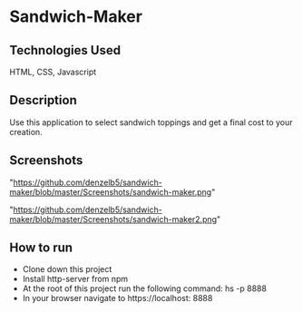 # Sandwich-Maker

## Technologies Used
HTML, CSS, Javascript

## Description

Use this application to select sandwich toppings and get a final cost to your creation.

## Screenshots
"https://github.com/denzelb5/sandwich-maker/blob/master/Screenshots/sandwich-maker.png"

"https://github.com/denzelb5/sandwich-maker/blob/master/Screenshots/sandwich-maker2.png"

## How to run
* Clone down this project
* Install http-server from npm
* At the root of this project run the following command: hs -p 8888
* In your browser navigate to https://localhost: 8888